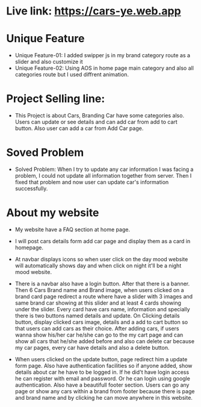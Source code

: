 <!-- # CarsYe -->
# Live link: https://cars-ye.web.app

# Unique Feature
* Unique Feature-01: I added swipper js in my brand category route as a slider and also customize it
* Unique Feature-02: Using AOS in home page main category and also all categories route but I used diffrent animation.

# Project Selling line: 
* This Project is about Cars, Branding Car have some categories also. Users can update or see details and can add car from add to cart button. Also user can add a car from Add Car page.

# Soved Problem

* Solved Problem: When I try to update any car information I was facing a problem, I could not update all information together from server. Then I fixed that problem and now user can update car's information successfully.

# About my website
* My website have a FAQ section at home page.
* I will post cars details form add car page and display them as a card in homepage.
* At navbar displays icons so when user click on the day mood website will automatically shows day and when click on night it'll be a night mood website.

* There is a navbar also have a login button. After that there is a banner. Then 6 Cars Brand name and Brand image, when users clicked on a brand card page redirect a route where have a slider with 3 images and same brand car showing at this slider and at least 4 cards showing under the slider. Every card have cars name, information and specially there is two buttons named details and update. On Clicking details button, display clicked cars image, details and a add to cart button so that users can add cars as their choice. After adding cars, if users wanna show his/her car he/she can go to the my cart page and can show all cars that he/she added before and also can delete car because my car pages, every car have details and also a delete button.

* When users clicked on the update button, page redirect him a update form page. Also have authentication facilities so if anyone added, show details about car he have to be logged in. If he did't have login access he can register with email and password. Or he can login using google authentication. Also have a beautifull footer section. Users can go any page or show any cars within a brand from footer because there is page and brand name and by clicking he can move anywhere in this website.

